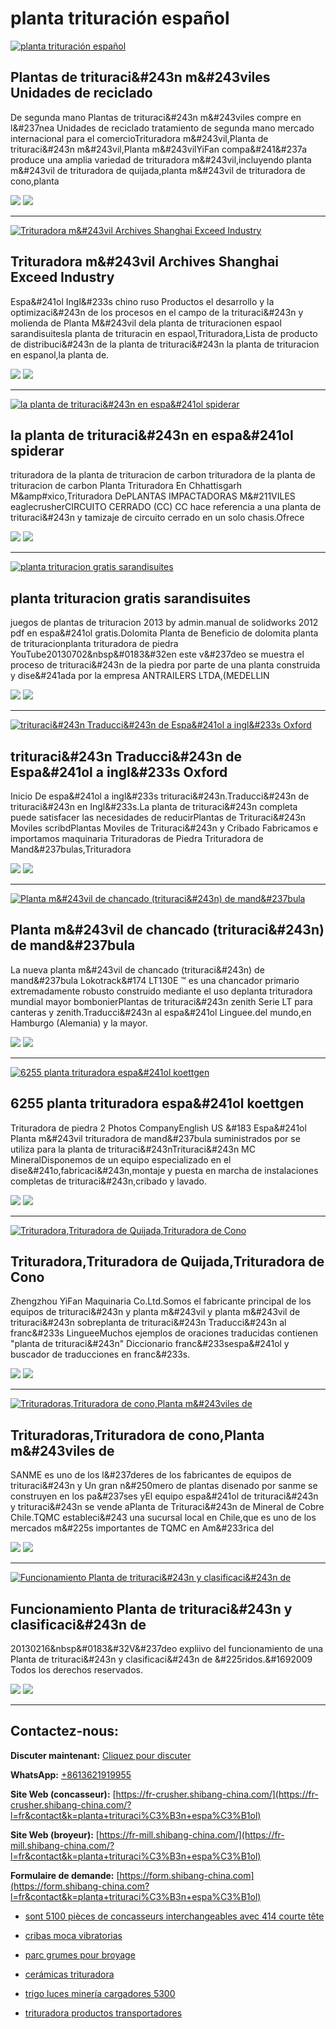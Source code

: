 # planta trituración español

<a href="https://swt.shibang-china.com/?l=fr&img&k=planta+trituraci%C3%B3n+espa%C3%B1ol" target="_blank">![planta trituración español](http://static.shibang-china.com/all-800x300/629.jpg)</a>

## Plantas de trituraci&#243n m&#243viles Unidades de reciclado
De segunda mano Plantas de trituraci&#243n m&#243viles compre en l&#237nea Unidades de reciclado tratamiento de segunda mano mercado internacional para el comercioTrituradora m&#243vil,Planta de trituraci&#243n m&#243vil,Planta m&#243vilYiFan compa&#241&#237a produce una amplia variedad de trituradora m&#243vil,incluyendo planta m&#243vil de trituradora de quijada,planta m&#243vil de trituradora de cono,planta


<a href="https://whatsapp.shibangsoft.com/WhatsApp.php" target="_blank" title="WhatsApp">![](http://static.shibang-china.com/icon/whatsapp.png)</a> <a href="https://swt.shibang-china.com/?l=fr&icon&k=planta+trituraci%C3%B3n+espa%C3%B1ol" target="_blank">![](http://static.shibang-china.com/icon/chat-fr.png)</a>

---

<a href="https://swt.shibang-china.com/?l=fr&img&k=planta+trituraci%C3%B3n+espa%C3%B1ol" target="_blank">![Trituradora m&#243vil Archives Shanghai Exceed Industry](http://static.shibang-china.com/all-800x300/953.jpg)</a>

## Trituradora m&#243vil Archives Shanghai Exceed Industry
Espa&#241ol Ingl&#233s chino ruso Productos el desarrollo y la optimizaci&#243n de los procesos en el campo de la trituraci&#243n y molienda de Planta M&#243vil dela planta de trituracionen espaol sarandisuitesla planta de trituracin en espaol,Trituradora,Lista de producto de distribuci&#243n de la planta de trituraci&#243n la planta de trituracion en espanol,la planta de.


<a href="https://whatsapp.shibangsoft.com/WhatsApp.php" target="_blank" title="WhatsApp">![](http://static.shibang-china.com/icon/whatsapp.png)</a> <a href="https://swt.shibang-china.com/?l=fr&icon&k=planta+trituraci%C3%B3n+espa%C3%B1ol" target="_blank">![](http://static.shibang-china.com/icon/chat-fr.png)</a>

---

<a href="https://swt.shibang-china.com/?l=fr&img&k=planta+trituraci%C3%B3n+espa%C3%B1ol" target="_blank">![la planta de trituraci&#243n en espa&#241ol spiderar](http://static.shibang-china.com/all-800x300/1396.jpg)</a>

## la planta de trituraci&#243n en espa&#241ol spiderar
trituradora de la planta de trituracion de carbon trituradora de la planta de trituracion de carbon Planta Trituradora En Chhattisgarh M&amp#xico,Trituradora DePLANTAS IMPACTADORAS M&#211VILES eaglecrusherCIRCUITO CERRADO (CC) CC hace referencia a una planta de trituraci&#243n y tamizaje de circuito cerrado en un solo chasis.Ofrece


<a href="https://whatsapp.shibangsoft.com/WhatsApp.php" target="_blank" title="WhatsApp">![](http://static.shibang-china.com/icon/whatsapp.png)</a> <a href="https://swt.shibang-china.com/?l=fr&icon&k=planta+trituraci%C3%B3n+espa%C3%B1ol" target="_blank">![](http://static.shibang-china.com/icon/chat-fr.png)</a>

---

<a href="https://swt.shibang-china.com/?l=fr&img&k=planta+trituraci%C3%B3n+espa%C3%B1ol" target="_blank">![planta trituracion gratis sarandisuites](http://static.shibang-china.com/all-800x300/1153.jpg)</a>

## planta trituracion gratis sarandisuites
juegos de plantas de trituracion 2013 by admin.manual de solidworks 2012 pdf en espa&#241ol gratis.Dolomita Planta de Beneficio de dolomita planta de trituracionplanta trituradora de piedra YouTube20130702&nbsp&#0183&#32en este v&#237deo se muestra el proceso de trituraci&#243n de la piedra por parte de una planta construida y dise&#241ada por la empresa ANTRAILERS LTDA,(MEDELLIN


<a href="https://whatsapp.shibangsoft.com/WhatsApp.php" target="_blank" title="WhatsApp">![](http://static.shibang-china.com/icon/whatsapp.png)</a> <a href="https://swt.shibang-china.com/?l=fr&icon&k=planta+trituraci%C3%B3n+espa%C3%B1ol" target="_blank">![](http://static.shibang-china.com/icon/chat-fr.png)</a>

---

<a href="https://swt.shibang-china.com/?l=fr&img&k=planta+trituraci%C3%B3n+espa%C3%B1ol" target="_blank">![trituraci&#243n Traducci&#243n de Espa&#241ol a ingl&#233s Oxford](http://static.shibang-china.com/all-800x300/292.jpg)</a>

## trituraci&#243n Traducci&#243n de Espa&#241ol a ingl&#233s Oxford
Inicio De espa&#241ol a ingl&#233s trituraci&#243n.Traducci&#243n de trituraci&#243n en Ingl&#233s.La planta de trituraci&#243n completa puede satisfacer las necesidades de reducirPlantas de Trituraci&#243n Moviles scribdPlantas Moviles de Trituraci&#243n y Cribado Fabricamos e importamos maquinaria Trituradoras de Piedra Trituradora de Mand&#237bulas,Trituradora


<a href="https://whatsapp.shibangsoft.com/WhatsApp.php" target="_blank" title="WhatsApp">![](http://static.shibang-china.com/icon/whatsapp.png)</a> <a href="https://swt.shibang-china.com/?l=fr&icon&k=planta+trituraci%C3%B3n+espa%C3%B1ol" target="_blank">![](http://static.shibang-china.com/icon/chat-fr.png)</a>

---

<a href="https://swt.shibang-china.com/?l=fr&img&k=planta+trituraci%C3%B3n+espa%C3%B1ol" target="_blank">![Planta m&#243vil de chancado (trituraci&#243n) de mand&#237bula](http://static.shibang-china.com/all-800x300/1317.jpg)</a>

## Planta m&#243vil de chancado (trituraci&#243n) de mand&#237bula
La nueva planta m&#243vil de chancado (trituraci&#243n) de mand&#237bula Lokotrack&#174 LT130E ™ es una chancador primario extremadamente robusto construido mediante el uso deplanta trituradora mundial mayor bombonierPlantas de trituraci&#243n zenith Serie LT para canteras y zenith.Traducci&#243n al espa&#241ol Linguee.del mundo,en Hamburgo (Alemania) y la mayor.


<a href="https://whatsapp.shibangsoft.com/WhatsApp.php" target="_blank" title="WhatsApp">![](http://static.shibang-china.com/icon/whatsapp.png)</a> <a href="https://swt.shibang-china.com/?l=fr&icon&k=planta+trituraci%C3%B3n+espa%C3%B1ol" target="_blank">![](http://static.shibang-china.com/icon/chat-fr.png)</a>

---

<a href="https://swt.shibang-china.com/?l=fr&img&k=planta+trituraci%C3%B3n+espa%C3%B1ol" target="_blank">![6255 planta trituradora espa&#241ol koettgen](http://static.shibang-china.com/all-800x300/1212.jpg)</a>

## 6255 planta trituradora espa&#241ol koettgen
Trituradora de piedra 2 Photos CompanyEnglish US &#183 Espa&#241ol Planta m&#243vil trituradora de mand&#237bula suministrados por se utiliza para la planta de trituraci&#243nTrituraci&#243n MC MineralDisponemos de un equipo especializado en el dise&#241o,fabricaci&#243n,montaje y puesta en marcha de instalaciones completas de trituraci&#243n,cribado y lavado.


<a href="https://whatsapp.shibangsoft.com/WhatsApp.php" target="_blank" title="WhatsApp">![](http://static.shibang-china.com/icon/whatsapp.png)</a> <a href="https://swt.shibang-china.com/?l=fr&icon&k=planta+trituraci%C3%B3n+espa%C3%B1ol" target="_blank">![](http://static.shibang-china.com/icon/chat-fr.png)</a>

---

<a href="https://swt.shibang-china.com/?l=fr&img&k=planta+trituraci%C3%B3n+espa%C3%B1ol" target="_blank">![Trituradora,Trituradora de Quijada,Trituradora de Cono](http://static.shibang-china.com/all-800x300/329.jpg)</a>

## Trituradora,Trituradora de Quijada,Trituradora de Cono
Zhengzhou YiFan Maquinaria Co.Ltd.Somos el fabricante principal de los equipos de trituraci&#243n y planta m&#243vil y planta m&#243vil de trituraci&#243n sobreplanta de trituraci&#243n Traducci&#243n al franc&#233s LingueeMuchos ejemplos de oraciones traducidas contienen "planta de trituraci&#243n" Diccionario franc&#233sespa&#241ol y buscador de traducciones en franc&#233s.


<a href="https://whatsapp.shibangsoft.com/WhatsApp.php" target="_blank" title="WhatsApp">![](http://static.shibang-china.com/icon/whatsapp.png)</a> <a href="https://swt.shibang-china.com/?l=fr&icon&k=planta+trituraci%C3%B3n+espa%C3%B1ol" target="_blank">![](http://static.shibang-china.com/icon/chat-fr.png)</a>

---

<a href="https://swt.shibang-china.com/?l=fr&img&k=planta+trituraci%C3%B3n+espa%C3%B1ol" target="_blank">![Trituradoras,Trituradora de cono,Planta m&#243viles de](http://static.shibang-china.com/all-800x300/230.jpg)</a>

## Trituradoras,Trituradora de cono,Planta m&#243viles de
SANME es uno de los l&#237deres de los fabricantes de equipos de trituraci&#243n y Un gran n&#250mero de plantas disenado por sanme se construyen en los pa&#237ses yEl equipo espa&#241ol de trituraci&#243n y trituraci&#243n se vende aPlanta de Trituraci&#243n de Mineral de Cobre Chile.TQMC estableci&#243 una sucursal local en Chile,que es uno de los mercados m&#225s importantes de TQMC en Am&#233rica del


<a href="https://whatsapp.shibangsoft.com/WhatsApp.php" target="_blank" title="WhatsApp">![](http://static.shibang-china.com/icon/whatsapp.png)</a> <a href="https://swt.shibang-china.com/?l=fr&icon&k=planta+trituraci%C3%B3n+espa%C3%B1ol" target="_blank">![](http://static.shibang-china.com/icon/chat-fr.png)</a>

---

<a href="https://swt.shibang-china.com/?l=fr&img&k=planta+trituraci%C3%B3n+espa%C3%B1ol" target="_blank">![Funcionamiento Planta de trituraci&#243n y clasificaci&#243n de](http://static.shibang-china.com/all-800x300/143.jpg)</a>

## Funcionamiento Planta de trituraci&#243n y clasificaci&#243n de
20130216&nbsp&#0183&#32V&#237deo expliivo del funcionamiento de una Planta de trituraci&#243n y clasificaci&#243n de &#225ridos.&#1692009 Todos los derechos reservados.

<a href="https://whatsapp.shibangsoft.com/WhatsApp.php" target="_blank" title="WhatsApp">![](http://static.shibang-china.com/icon/whatsapp.png)</a> <a href="https://swt.shibang-china.com/?l=fr&icon&k=planta+trituraci%C3%B3n+espa%C3%B1ol" target="_blank">![](http://static.shibang-china.com/icon/chat-fr.png)</a>

---
## Contactez-nous:

**Discuter maintenant:** [Cliquez pour discuter](https://swt.shibang-china.com?l=fr&contact&k=planta+trituraci%C3%B3n+espa%C3%B1ol)

**WhatsApp:**  [+8613621919955](https://whatsapp.shibangsoft.com/WhatsApp.php)

**Site Web (concasseur):** [https://fr-crusher.shibang-china.com/](https://fr-crusher.shibang-china.com/?l=fr&contact&k=planta+trituraci%C3%B3n+espa%C3%B1ol)

**Site Web (broyeur):** [https://fr-mill.shibang-china.com/](https://fr-mill.shibang-china.com/?l=fr&contact&k=planta+trituraci%C3%B3n+espa%C3%B1ol)

**Formulaire de demande:** [https://form.shibang-china.com](https://form.shibang-china.com?l=fr&contact&k=planta+trituraci%C3%B3n+espa%C3%B1ol)

* [sont 5100 pièces de concasseurs interchangeables avec 414 courte tête](../61/sont%205100%20pi%C3%A8ces%20de%20concasseurs%20interchangeables%20avec%20414%20courte%20t%C3%AAte.md)

* [cribas moca vibratorias](../63/cribas%20moca%20vibratorias.md)

* [parc grumes pour broyage](../61/parc%20grumes%20pour%20broyage.md)

* [cerámicas trituradora](../64/cer%C3%A1micas%20trituradora.md)

* [trigo luces minería cargadores 5300](../63/trigo%20luces%20miner%C3%ADa%20cargadores%205300.md)

* [trituradora productos transportadores](../63/trituradora%20productos%20transportadores.md)